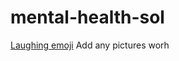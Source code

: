 # mental-health-sol
[Laughing emoji](https://user-images.githubusercontent.com/89840009/131485578-0ec05f19-8015-498f-a0b4-a0900d2ffb87.jpeg)
Add any pictures worh
